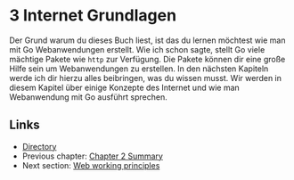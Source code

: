 # 3 Internet Grundlagen

Der Grund warum du dieses Buch liest, ist das du lernen möchtest wie man mit Go Webanwendungen erstellt. Wie ich schon sagte, stellt Go viele mächtige Pakete wie `http` zur Verfügung. Die Pakete können dir eine große Hilfe sein um Webanwendungen zu erstellen. In den nächsten Kapiteln werde ich dir hierzu alles beibringen, was du wissen musst. Wir werden in diesem Kapitel über einige Konzepte des Internet und wie man Webanwendung mit Go ausführt sprechen.

## Links

* [Directory](preface.md)
* Previous chapter: [Chapter 2 Summary](02.8.md)
* Next section: [Web working principles](03.1.md)

